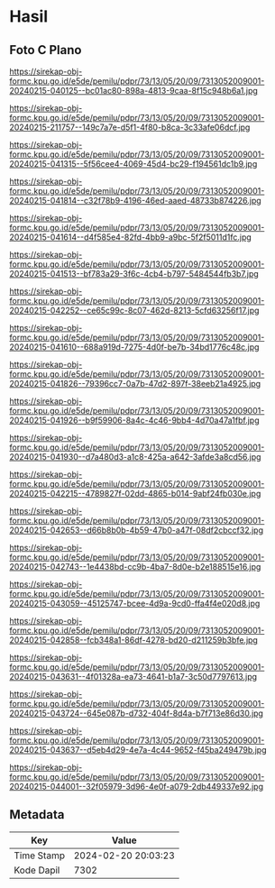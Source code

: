 # Hasil

## Foto C Plano

https://sirekap-obj-formc.kpu.go.id/e5de/pemilu/pdpr/73/13/05/20/09/7313052009001-20240215-040125--bc01ac80-898a-4813-9caa-8f15c948b6a1.jpg

https://sirekap-obj-formc.kpu.go.id/e5de/pemilu/pdpr/73/13/05/20/09/7313052009001-20240215-211757--149c7a7e-d5f1-4f80-b8ca-3c33afe06dcf.jpg

https://sirekap-obj-formc.kpu.go.id/e5de/pemilu/pdpr/73/13/05/20/09/7313052009001-20240215-041315--5f56cee4-4069-45d4-bc29-f194561dc1b9.jpg

https://sirekap-obj-formc.kpu.go.id/e5de/pemilu/pdpr/73/13/05/20/09/7313052009001-20240215-041814--c32f78b9-4196-46ed-aaed-48733b874226.jpg

https://sirekap-obj-formc.kpu.go.id/e5de/pemilu/pdpr/73/13/05/20/09/7313052009001-20240215-041614--d4f585e4-82fd-4bb9-a9bc-5f2f5011d1fc.jpg

https://sirekap-obj-formc.kpu.go.id/e5de/pemilu/pdpr/73/13/05/20/09/7313052009001-20240215-041513--bf783a29-3f6c-4cb4-b797-5484544fb3b7.jpg

https://sirekap-obj-formc.kpu.go.id/e5de/pemilu/pdpr/73/13/05/20/09/7313052009001-20240215-042252--ce65c99c-8c07-462d-8213-5cfd63256f17.jpg

https://sirekap-obj-formc.kpu.go.id/e5de/pemilu/pdpr/73/13/05/20/09/7313052009001-20240215-041610--688a919d-7275-4d0f-be7b-34bd1776c48c.jpg

https://sirekap-obj-formc.kpu.go.id/e5de/pemilu/pdpr/73/13/05/20/09/7313052009001-20240215-041826--79396cc7-0a7b-47d2-897f-38eeb21a4925.jpg

https://sirekap-obj-formc.kpu.go.id/e5de/pemilu/pdpr/73/13/05/20/09/7313052009001-20240215-041926--b9f59906-8a4c-4c46-9bb4-4d70a47a1fbf.jpg

https://sirekap-obj-formc.kpu.go.id/e5de/pemilu/pdpr/73/13/05/20/09/7313052009001-20240215-041930--d7a480d3-a1c8-425a-a642-3afde3a8cd56.jpg

https://sirekap-obj-formc.kpu.go.id/e5de/pemilu/pdpr/73/13/05/20/09/7313052009001-20240215-042215--4789827f-02dd-4865-b014-9abf24fb030e.jpg

https://sirekap-obj-formc.kpu.go.id/e5de/pemilu/pdpr/73/13/05/20/09/7313052009001-20240215-042653--d66b8b0b-4b59-47b0-a47f-08df2cbccf32.jpg

https://sirekap-obj-formc.kpu.go.id/e5de/pemilu/pdpr/73/13/05/20/09/7313052009001-20240215-042743--1e4438bd-cc9b-4ba7-8d0e-b2e188515e16.jpg

https://sirekap-obj-formc.kpu.go.id/e5de/pemilu/pdpr/73/13/05/20/09/7313052009001-20240215-043059--45125747-bcee-4d9a-9cd0-ffa4f4e020d8.jpg

https://sirekap-obj-formc.kpu.go.id/e5de/pemilu/pdpr/73/13/05/20/09/7313052009001-20240215-042858--fcb348a1-86df-4278-bd20-d211259b3bfe.jpg

https://sirekap-obj-formc.kpu.go.id/e5de/pemilu/pdpr/73/13/05/20/09/7313052009001-20240215-043631--4f01328a-ea73-4641-b1a7-3c50d7797613.jpg

https://sirekap-obj-formc.kpu.go.id/e5de/pemilu/pdpr/73/13/05/20/09/7313052009001-20240215-043724--645e087b-d732-404f-8d4a-b7f713e86d30.jpg

https://sirekap-obj-formc.kpu.go.id/e5de/pemilu/pdpr/73/13/05/20/09/7313052009001-20240215-043637--d5eb4d29-4e7a-4c44-9652-f45ba249479b.jpg

https://sirekap-obj-formc.kpu.go.id/e5de/pemilu/pdpr/73/13/05/20/09/7313052009001-20240215-044001--32f05979-3d96-4e0f-a079-2db449337e92.jpg


## Metadata

| Key        | Value               |
| ---------- | ------------------- |
| Time Stamp | 2024-02-20 20:03:23 |
| Kode Dapil | 7302                |



